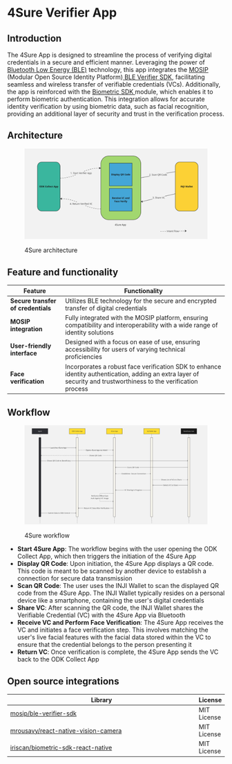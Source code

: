 # 4Sure Verifier App

## Introduction

The 4Sure App is designed to streamline the process of verifying digital credentials in a secure and efficient manner. Leveraging the power of [Bluetooth Low Energy (BLE)](https://en.wikipedia.org/wiki/Bluetooth\_Low\_Energy) technology, this app integrates the [MOSIP](https://mosip.io/#1) (Modular Open Source Identity Platform)[ BLE Verifier SDK](https://docs.mosip.io/inji/integration-guide/ble-verifier), facilitating seamless and wireless transfer of verifiable credentials (VCs). Additionally, the app is reinforced with the [Biometric SDK ](https://github.com/biometric-technologies/biometric-sdk-react-native)module, which enables it to perform biometric authentication. This integration allows for accurate identity verification by using biometric data, such as facial recognition, providing an additional layer of security and trust in the verification process.

## Architecture

<figure><img src="../../.gitbook/assets/4sure-architecture.jpg" alt=""><figcaption><p>4Sure architecture </p></figcaption></figure>

## Feature and functionality

| Feature                            | Functionality                                                                                                                                                     |
| ---------------------------------- | ----------------------------------------------------------------------------------------------------------------------------------------------------------------- |
| **Secure transfer of credentials** | Utilizes BLE technology for the secure and encrypted transfer of digital credentials                                                                              |
| **MOSIP integration**              | Fully integrated with the MOSIP platform, ensuring compatibility and interoperability with a wide range of identity solutions                                     |
| **User-friendly interface**        | Designed with a focus on ease of use, ensuring accessibility for users of varying technical proficiencies                                                         |
| **Face verification**              | Incorporates a robust face verification SDK to enhance identity authentication, adding an extra layer of security and trustworthiness to the verification process |

## Workflow



<figure><img src="../../.gitbook/assets/4sure-work-flow.jpg" alt=""><figcaption><p>4Sure workflow</p></figcaption></figure>

* **Start 4Sure App**: The workflow begins with the user opening the ODK Collect App, which then triggers the initiation of the 4Sure App
* **Display QR Code**: Upon initiation, the 4Sure App displays a QR code. This code is meant to be scanned by another device to establish a connection for secure data transmission
* **Scan QR Code**: The user uses the INJI Wallet to scan the displayed QR code from the 4Sure App. The INJI Wallet typically resides on a personal device like a smartphone, containing the user's digital credentials
* **Share VC**: After scanning the QR code, the INJI Wallet shares the Verifiable Credential (VC) with the 4Sure App via Bluetooth
* **Receive VC and Perform Face Verification**: The 4Sure App receives the VC and initiates a face verification step. This involves matching the user's live facial features with the facial data stored within the VC to ensure that the credential belongs to the person presenting it
* **Return VC**: Once verification is complete, the 4Sure App sends the VC back to the ODK Collect App

## Open source integrations

<table><thead><tr><th width="444">Library</th><th>License</th></tr></thead><tbody><tr><td><a href="https://github.com/mosip/ble-verifier-sdk">mosip/ble-verifier-sdk</a></td><td>MIT License</td></tr><tr><td><a href="https://github.com/mrousavy/react-native-vision-camera">mrousavy/react-native-vision-camera</a></td><td>MIT License</td></tr><tr><td><a href="https://github.com/biometric-technologies/biometric-sdk-react-native">iriscan/biometric-sdk-react-native</a></td><td>MIT License</td></tr></tbody></table>
